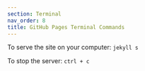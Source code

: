 ```yaml
---
section: Terminal
nav_order: 8
title: GitHub Pages Terminal Commands
---
```

To serve the site on your computer: 
<code>jekyll s</code>

To stop the server:
<code>ctrl + c</code>